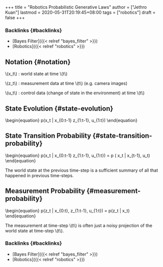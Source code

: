 +++
title = "Robotics Probabilistic Generative Laws"
author = ["Jethro Kuan"]
lastmod = 2020-05-31T20:19:45+08:00
tags = ["robotics"]
draft = false
+++

### Backlinks {#backlinks}

- [Bayes Filter]({{< relref "bayes_filter" >}})
- [Robotics]({{< relref "robotics" >}})

## Notation {#notation}

\\(x_t\\)
: world state at time \\(t\\)

\\(z_t\\)
: measurement data at time \\(t\\) (e.g. camera images)

\\(u_t\\)
: control data (change of state in the environment) at time
\\(t\\)

## State Evolution {#state-evolution}

\begin{equation}
p(x_t | x\_{0:t-1} z\_{1:t-1}, u\_{1:t})
\end{equation}

## State Transition Probability {#state-transition-probability}

\begin{equation}
p(x_t | x\_{0:t-1} z\_{1:t-1}, u\_{1:t}) = p ( x_t | x\_{t-1}, u_t)
\end{equation}

The world state at the previous time-step is a sufficient summary of
all that happened in previous time-steps.

## Measurement Probability {#measurement-probability}

\begin{equation}
p(z_t | x\_{0:t}, z\_{1:t-1}, u\_{1:t}) = p(z_t | x_t)
\end{equation}

The measurement at time-step \\(t\\) is often just a noisy projection of
the world state at time-step \\(t\\).

### Backlinks {#backlinks}

- [Bayes Filter]({{< relref "bayes_filter" >}})
- [Robotics]({{< relref "robotics" >}})
